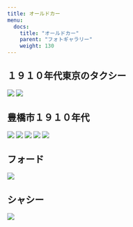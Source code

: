```yaml
---
title: オールドカー
menu:
  docs:
    title: "オールドカー"
    parent: "フォトギャラリー"
    weight: 130
---
```


## １９１０年代東京のタクシー

![](/images/photos/oldcar/oldcar151.jpg)
![](/images/photos/oldcar/oldcar16.jpg)

## 豊橋市１９１０年代

![](/images/photos/oldcar/oldcar191.jpg)
![](/images/photos/oldcar/oldcar12.jpg)
![](/images/photos/oldcar/oldcar17.jpg)
![](/images/photos/oldcar/oldcar19.jpg)
![](/images/photos/oldcar/oldcar20.jpg)

## フォード

![](/images/photos/oldcar/oldcar14.jpg)

## シャシー

![](/images/photos/oldcar/oldcarshassi.jpg)
